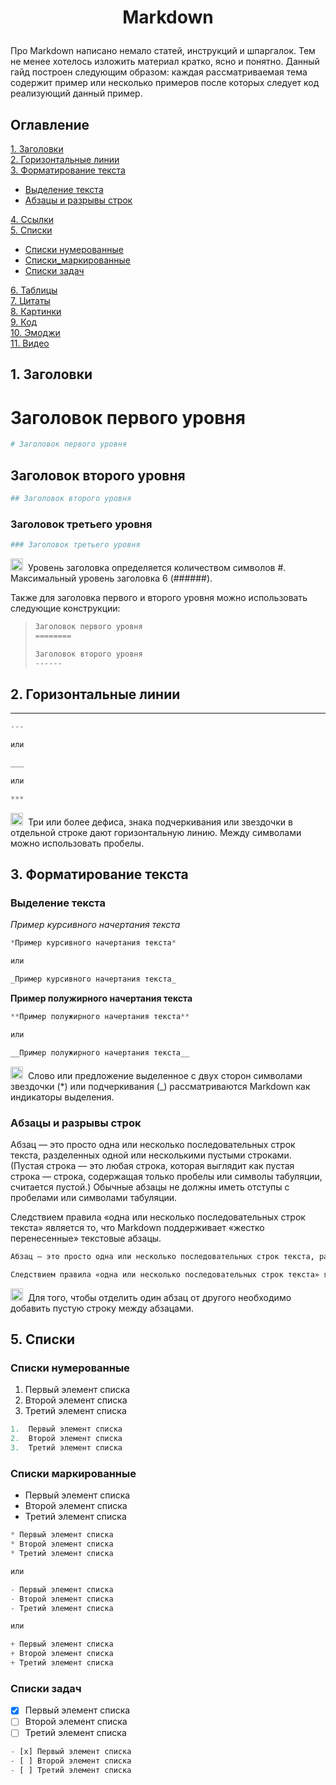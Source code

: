 # <p align="center">Markdown</p>	

Про Markdown написано немало статей, инструкций и шпаргалок.
Тем не менее хотелось изложить материал кратко, ясно и понятно. 
Данный гайд построен следующим образом: каждая рассматриваемая тема содержит пример или несколько примеров после которых следует код реализующий данный пример. 

## Оглавление ##
[1. Заголовки](#Заголовки)   
[2. Горизонтальные линии](#Горизонтальные_линии)   
[3. Форматирование текста](#Форматирование_текста)
* [Выделение текста](#Выделение_текста)
* [Абзацы и разрывы строк](#Абзацы_и_разрывы_строк)

[4. Ссылки](#Ссылки)   
[5. Списки](#Списки)   
* [Списки нумерованные](#Списки_нумерованные)   
* [Списки_маркированные](#Списки_маркированные)   
* [Списки задач](#Списки_задач)     

[6. Таблицы](#Таблицы)   
[7. Цитаты](#Цитаты)   
[8. Картинки](#Картинки)   
[9. Код](#Код)    
[10. Эмоджи](#Эмоджи)   
[11. Видео](#Видео)

## <a name="Заголовки"></a> 1. Заголовки ##
# Заголовок первого уровня
```python
# Заголовок первого уровня
```
## Заголовок второго уровня
```python
## Заголовок второго уровня
```
### Заголовок третьего уровня
```python
### Заголовок третьего уровня
```
<div>
  <img src="https://cdn-icons-png.flaticon.com/512/1174/1174514.png" title="important" alt="important" width="20" height="20"/>&nbsp;
  Уровень заголовка определяется количеством символов #. Максимальный уровень заголовка 6 (######).
</div>

Также для заголовка первого и второго уровня можно использовать следующие конструкции:
> ```python
> Заголовок первого уровня
> ========
> ``` 
> ```python  
> Заголовок второго уровня   
> ------
> ``` 

## <a name="Горизонтальные_линии"></a> 2. Горизонтальные линии ##
___

```python
---

или

___

или

***
```
<div>
  <img src="https://cdn-icons-png.flaticon.com/512/1174/1174514.png" title="important" alt="important" width="20" height="20"/>&nbsp;
  Три или более дефиса, знака подчеркивания или звездочки в отдельной строке дают горизонтальную линию. Между символами можно использовать пробелы.
</div>

## <a name="Форматирование_текста"></a> 3. Форматирование текста ##
### <a name="Выделение_текста"></a> Выделение текста ###
*Пример курсивного начертания текста*
```python
*Пример курсивного начертания текста*

или

_Пример курсивного начертания текста_
```
**Пример полужирного начертания текста**
```python
**Пример полужирного начертания текста**

или

__Пример полужирного начертания текста__
```
<div>
  <img src="https://cdn-icons-png.flaticon.com/512/1174/1174514.png" title="important" alt="important" width="20" height="20"/>&nbsp;
  Слово или предложение выделенное с двух сторон символами звездочки (*) или подчеркивания (_) рассматриваются Markdown как индикаторы выделения.
</div>

### <a name="Абзацы_и_разрывы_строк"></a> Абзацы и разрывы строк ###
Абзац — это просто одна или несколько последовательных строк текста, разделенных одной или несколькими пустыми строками. (Пустая строка — это любая строка, которая выглядит как пустая строка — строка, содержащая только пробелы или символы табуляции, считается пустой.) Обычные абзацы не должны иметь отступы с пробелами или символами табуляции.

Следствием правила «одна или несколько последовательных строк текста» является то, что Markdown поддерживает «жестко перенесенные» текстовые абзацы.
```python  
Абзац — это просто одна или несколько последовательных строк текста, разделенных одной или несколькими пустыми строками. (Пустая строка — это любая строка, которая выглядит как пустая строка — строка, содержащая только пробелы или символы табуляции, считается пустой.) Обычные абзацы не должны иметь отступы с пробелами или символами табуляции.

Следствием правила «одна или несколько последовательных строк текста» является то, что Markdown поддерживает «жестко перенесенные» текстовые абзацы.
``` 
<div>
  <img src="https://cdn-icons-png.flaticon.com/512/1174/1174514.png" title="important" alt="important" width="20" height="20"/>&nbsp;
  Для того, чтобы отделить один абзац от другого необходимо добавить пустую строку между абзацами.
</div>

## <a name="Списки"></a> 5. Списки ##      
### <a name="Списки_нумерованные"></a> Списки нумерованные ###
1.  Первый элемент списка
2.  Второй элемент списка
3.  Третий элемент списка
```python  
1.  Первый элемент списка
2.  Второй элемент списка
3.  Третий элемент списка
``` 
### <a name="Списки_маркированные"></a> Списки маркированные ###
* Первый элемент списка
* Второй элемент списка
* Третий элемент списка
```python  
* Первый элемент списка
* Второй элемент списка
* Третий элемент списка

или

- Первый элемент списка
- Второй элемент списка
- Третий элемент списка

или

+ Первый элемент списка
+ Второй элемент списка
+ Третий элемент списка
``` 
### <a name="Списки_задач"></a> Списки задач ###
- [x] Первый элемент списка
- [ ] Второй элемент списка
- [ ] Третий элемент списка
```python  
- [x] Первый элемент списка
- [ ] Второй элемент списка
- [ ] Третий элемент списка
``` 

